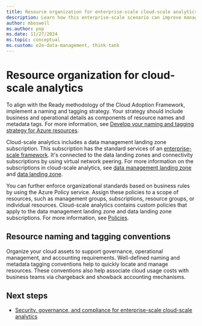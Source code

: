 ```yaml
---
title: Resource organization for enterprise-scale cloud-scale analytics
description: Learn how this enterprise-scale scenario can improve management group and subscription organization for cloud-scale analytics in Azure.
author: mboswell
ms.author: pnp
ms.date: 11/27/2024
ms.topic: conceptual
ms.custom: e2e-data-management, think-tank
---
```


# Resource organization for cloud-scale analytics

To align with the Ready methodology of the Cloud Adoption Framework, implement a naming and tagging strategy. Your strategy should include business and operational details as components of resource names and metadata tags. For more information, see [Develop your naming and tagging strategy for Azure resources](../../ready/azure-best-practices/naming-and-tagging.md).

Cloud-scale analytics includes a data management landing zone subscription. This subscription has the standard services of an [enterprise-scale framework](../../ready/enterprise-scale/index.md). It's connected to the data landing zones and connectivity subscriptions by using virtual network peering. For more information on the subscriptions in cloud-scale analytics, see [data management landing zone](./architectures/data-management-landing-zone.md) and [data landing zone](./architectures/data-landing-zone.md).

You can further enforce organizational standards based on business rules by using the Azure Policy service. Assign these policies to a scope of resources, such as management groups, subscriptions, resource groups, or individual resources. Cloud-scale analytics contains custom policies that apply to the data management landing zone and data landing zone subscriptions. For more information, see [Policies](./eslz-policies.md).

## Resource naming and tagging conventions

Organize your cloud assets to support governance, operational management, and accounting requirements. Well-defined naming and metadata tagging conventions help to quickly locate and manage resources. These conventions also help associate cloud usage costs with business teams via chargeback and showback accounting mechanisms.

## Next steps

- [Security, governance, and compliance for enterprise-scale cloud-scale analytics](./eslz-security-governance-and-compliance.md)
